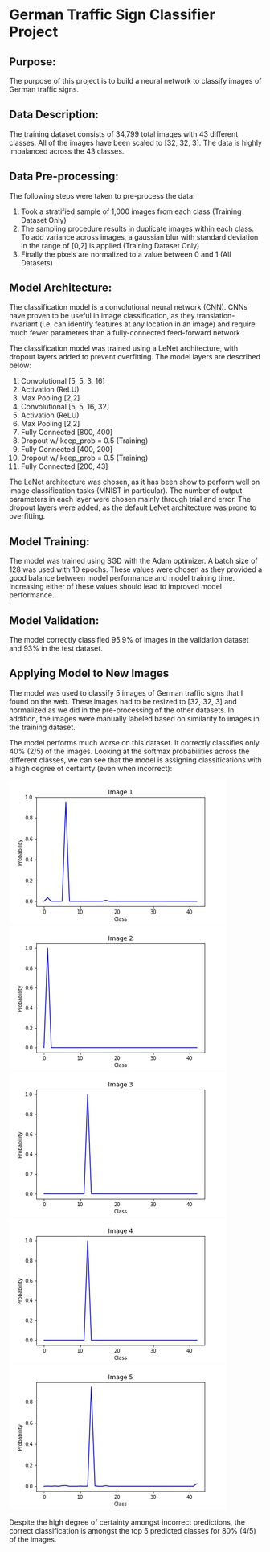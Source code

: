 # German Traffic Sign Classifier Project

## Purpose:
The purpose of this project is to build a neural network to classify images of German traffic signs.

## Data Description:
The training dataset consists of 34,799 total images with 43 different classes.  All of the images have been scaled to [32, 32, 3].  The data is highly imbalanced across the 43 classes.


## Data Pre-processing:
The following steps were taken to pre-process the data:

 1) Took a stratified sample of 1,000 images from each class (Training Dataset Only)
 2) The sampling procedure results in duplicate images within each class. To add variance across images, a gaussian blur with standard deviation in the range of [0,2] is applied (Training Dataset Only)
 3) Finally the pixels are normalized to a value between 0 and 1 (All Datasets)
 
## Model Architecture:
The classification model is a convolutional neural network (CNN).  CNNs have proven to be useful in image classification, as they translation-invariant (i.e. can identify features at any location in an image) and require much fewer parameters than a fully-connected feed-forward network

The classification model was trained using a LeNet architecture, with dropout layers added to prevent overfitting.  The model layers are described below:
 
 1) Convolutional [5, 5, 3, 16]
 2) Activation (ReLU)
 3) Max Pooling [2,2]
 4) Convolutional [5, 5, 16, 32]
 5) Activation (ReLU)
 6) Max Pooling [2,2]
 7) Fully Connected [800, 400]
 8) Dropout w/ keep_prob = 0.5 (Training)
 9) Fully Connected [400, 200]
 10) Dropout w/ keep_prob = 0.5 (Training)
 11) Fully Connected [200, 43]
 
The LeNet architecture was chosen, as it has been show to perform well on image classification tasks (MNIST in particular).  The number of output parameters in each layer were chosen mainly through trial and error.  The dropout layers were added, as the default LeNet architecture was prone to overfitting.
 
## Model Training:
The model was trained using SGD with the Adam optimizer.  A batch size of 128 was used with 10 epochs.  These values were chosen as they provided a good balance between model performance and model training time.  Increasing either of these values should lead to improved model performance.
 
## Model Validation:
The model correctly classified 95.9% of images in the validation dataset and 93% in the test dataset.
 
## Applying Model to New Images
The model was used to classify 5 images of German traffic signs that I found on the web.  These images had to be resized to [32, 32, 3] and normalized as we did in the pre-processing of the other datasets.  In addition, the images were manually labeled based on similarity to images in the training dataset.
 
The model performs much worse on this dataset.  It correctly classifies only 40% (2/5) of the images. Looking at the softmax probabilities across the different classes, we can see that the model is assigning classifications with a high degree of certainty (even when incorrect):

 ![Img0](https://github.com/jrobischon/CarND-Traffic-Sign-Classifier-Project/blob/master/softmax0.jpg)
 ![Img1](https://github.com/jrobischon/CarND-Traffic-Sign-Classifier-Project/blob/master/softmax1.jpg)
 ![Img2](https://github.com/jrobischon/CarND-Traffic-Sign-Classifier-Project/blob/master/softmax2.jpg)
 ![Img3](https://github.com/jrobischon/CarND-Traffic-Sign-Classifier-Project/blob/master/softmax3.jpg)
 ![Img4](https://github.com/jrobischon/CarND-Traffic-Sign-Classifier-Project/blob/master/softmax4.jpg)
 
 
Despite the high degree of certainty amongst incorrect predictions, the correct classification is amongst the top 5 predicted classes for 80% (4/5) of the images.
 

 


